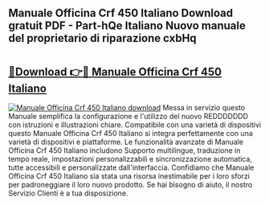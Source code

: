 ## Manuale Officina Crf 450 Italiano Download gratuit PDF - Part-hQe Italiano Nuovo manuale del proprietario di riparazione cxbHq

# <h2><a href="http://dfaae1o.blite.top/?on=Manuale+Officina+Crf+450+Italiano">🔗Download 👉🔴 Manuale Officina Crf 450 Italiano</a></h2>

[![Manuale Officina Crf 450 Italiano download](https://i.imgur.com/lujVjoI.png)](http://dfaae1o.blite.top/?on=Manuale+Officina+Crf+450+Italiano)
Messa in servizio questo Manuale semplifica la configurazione e l'utilizzo del nuovo REDDDDDDD con istruzioni e illustrazioni chiare. Compatibile con una varietà di dispositivi questo Manuale Officina Crf 450 Italiano si integra perfettamente con una varietà di dispositivi e piattaforme. Le funzionalità avanzate di Manuale Officina Crf 450 Italiano includono Supporto multilingue, traduzione in tempo reale, impostazioni personalizzabili e sincronizzazione automatica, tutte accessibili e personalizzate dall'interfaccia. Confidiamo che Manuale Officina Crf 450 Italiano sia stata una risorsa inestimabile per i loro sforzi per padroneggiare il loro nuovo prodotto. Se hai bisogno di aiuto, il nostro Servizio Clienti è a tua disposizione.
